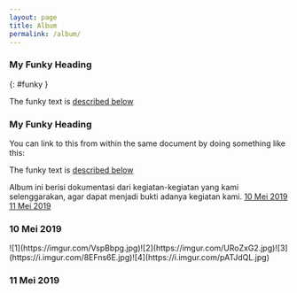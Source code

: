 ```yaml
---
layout: page
title: Album
permalink: /album/
---
```

### My Funky Heading
{: #funky }

The funky text is [described below](#funky)

<h3 id="my-funky-heading">My Funky Heading</h3>
You can link to this from within the same document by doing something like this:

The funky text is [described below](#my-funky-heading)

Album ini berisi dokumentasi dari kegiatan-kegiatan yang kami selenggarakan, agar dapat menjadi bukti adanya kegiatan kami.
 [10 Mei 2019](#1052019) [11 Mei 2019](#1152019)

<h3 id="1052019">10 Mei 2019</h3> 
![1](https://imgur.com/VspBbpg.jpg)![2](https://imgur.com/URoZxG2.jpg)![3](https://i.imgur.com/8EFns6E.jpg)![4](https://i.imgur.com/pATJdQL.jpg)

<h3 id="1152019">11 Mei 2019</h3>


